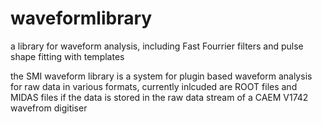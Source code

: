 # waveformlibrary
a library for waveform analysis, including Fast Fourrier filters and pulse shape fitting with templates

the SMI waveform library is a system for plugin based waveform analysis for raw data in various formats,
currently inlcuded are ROOT files and MIDAS files if the data is stored in the raw data stream of a 
CAEM V1742 wavefrom digitiser
